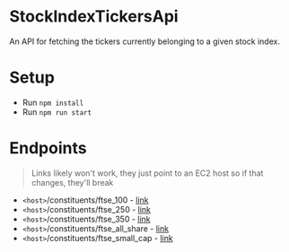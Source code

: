 # StockIndexTickersApi
An API for fetching the tickers currently belonging to a given stock index.

# Setup
 - Run `npm install`
 - Run `npm run start`

# Endpoints
> Links likely won't work, they just point to an EC2 host so if that changes, they'll break

 - `<host>`/constituents/ftse_100 - [link](http://ec2-3-17-134-210.us-east-2.compute.amazonaws.com:8001/constituents/ftse_100)
 - `<host>`/constituents/ftse_250 - [link](http://ec2-3-17-134-210.us-east-2.compute.amazonaws.com:8001/constituents/ftse_250)
 - `<host>`/constituents/ftse_350 - [link](http://ec2-3-17-134-210.us-east-2.compute.amazonaws.com:8001/constituents/ftse_350)
 - `<host>`/constituents/ftse_all_share - [link](http://ec2-3-17-134-210.us-east-2.compute.amazonaws.com:8001/constituents/ftse_all_share)
 - `<host>`/constituents/ftse_small_cap - [link](http://ec2-3-17-134-210.us-east-2.compute.amazonaws.com:8001/constituents/ftse_small_cap)
